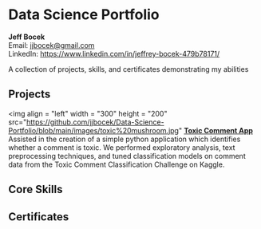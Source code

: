 # Data Science Portfolio
**Jeff Bocek**     
Email: jjbocek@gmail.com  
LinkedIn: https://www.linkedin.com/in/jeffrey-bocek-479b78171/

A collection of projects, skills, and certificates demonstrating my abilities

## Projects

<img align = "left" width = "300" height = "200" src="https://github.com/jjbocek/Data-Science-Portfolio/blob/main/images/toxic%20mushroom.jpg" **[Toxic Comment App](https://github.com/jjbocek/ToxicApp)**  
Assisted in the creation of a simple python application which identifies whether a comment is toxic. We performed exploratory analysis, text preprocessing techniques, and tuned classification models on comment data from the Toxic Comment Classification Challenge on Kaggle.

## Core Skills

## Certificates
